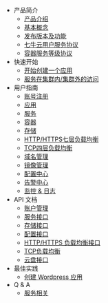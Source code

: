 * 产品简介
  * [产品介绍](introduction/product-introduction.md)
  * [基本概念](introduction/basic-concepts.md)
  * [发布版本及功能](introduction/changelog.md)
  * [七牛云用户服务协议](introduction/conditions-of-use.md)
  * [容器服务等级协议](introduction/kirk-sla.md)
* 快速开始
  * [开始创建一个应用](quick-start/create-app.md)
  * [服务在集群内/集群外的访问](quick-start/cluster-app.md)
* 用户指南
  * [账号注册](user-guide/registry.md)
  * [应用](user-guide/app.md)
  * [服务](user-guide/service.md)
  * [容器](user-guide/container.md)
  * [存储](user-guide/storage.md)
  * [HTTP/HTTPS七层负载均衡](user-guide/loadbalance_7.md)
  * [TCP四层负载均衡](user-guide/loadbalance_4.md)
  * [域名管理](user-guide/domain.md)
  * [镜像管理](user-guide/image.md)
  * [配置中心](user-guide/configmap.md)
  * [告警中心](user-guide/warning.md)
  * [监控 & 日志](user-guide/log-and-monitor.md)
* API 文档
  * [账户管理](api-doc/account.md)
  * [服务接口](api-doc/service.md)
  * [存储接口](api-doc/volume.md)
  * [配置接口](api-doc/configmap.md)
  * [HTTP/HTTPS 负载均衡接口](api-doc/alb.md)
  * [TCP负载均衡](api-doc/tlb.md)
  * [云盘接口](api-doc/volume.md)
* 最佳实践
  * [创建 Wordpress 应用](best-practise/create-wordpress-app.md)
* Q & A
  * [服务相关](q-and-a/about-service.md)
